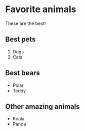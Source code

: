# Favorite animals

These are the best!

## Best pets

1. Dogs
2. Cats

## Best bears

- Polar
- Teddy

## Other amazing animals

- Koala
- Panda
